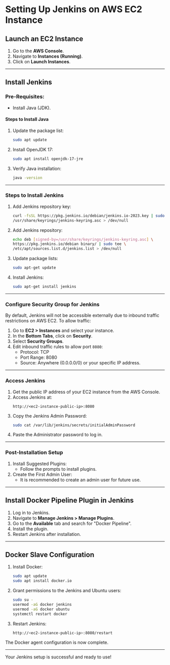 # Setting Up Jenkins on AWS EC2 Instance

## **Launch an EC2 Instance**
1. Go to the **AWS Console**.
2. Navigate to **Instances (Running)**.
3. Click on **Launch Instances**.

---

## **Install Jenkins**
### **Pre-Requisites:**
- Install Java (JDK).

#### **Steps to Install Java**
1. Update the package list:
   ```bash
   sudo apt update
   ```
2. Install OpenJDK 17:
   ```bash
   sudo apt install openjdk-17-jre
   ```
3. Verify Java installation:
   ```bash
   java -version
   ```

---

### **Steps to Install Jenkins**
1. Add Jenkins repository key:
   ```bash
   curl -fsSL https://pkg.jenkins.io/debian/jenkins.io-2023.key | sudo tee \
   /usr/share/keyrings/jenkins-keyring.asc > /dev/null
   ```
2. Add Jenkins repository:
   ```bash
   echo deb [signed-by=/usr/share/keyrings/jenkins-keyring.asc] \
   https://pkg.jenkins.io/debian binary/ | sudo tee \
   /etc/apt/sources.list.d/jenkins.list > /dev/null
   ```
3. Update package lists:
   ```bash
   sudo apt-get update
   ```
4. Install Jenkins:
   ```bash
   sudo apt-get install jenkins
   ```

---

### **Configure Security Group for Jenkins**
By default, Jenkins will not be accessible externally due to inbound traffic restrictions on AWS EC2. To allow traffic:

1. Go to **EC2 > Instances** and select your instance.
2. In the **Bottom Tabs**, click on **Security**.
3. Select **Security Groups**.
4. Edit inbound traffic rules to allow port `8080`:
   - Protocol: TCP
   - Port Range: 8080
   - Source: Anywhere (0.0.0.0/0) or your specific IP address.

---

### **Access Jenkins**
1. Get the public IP address of your EC2 instance from the AWS Console.
2. Access Jenkins at:
   ```
   http://<ec2-instance-public-ip>:8080
   ```
3. Copy the Jenkins Admin Password:
   ```bash
   sudo cat /var/lib/jenkins/secrets/initialAdminPassword
   ```
4. Paste the Administrator password to log in.

---

### **Post-Installation Setup**
1. Install Suggested Plugins:
   - Follow the prompts to install plugins.
2. Create the First Admin User:
   - It is recommended to create an admin user for future use.

---

## **Install Docker Pipeline Plugin in Jenkins**
1. Log in to Jenkins.
2. Navigate to **Manage Jenkins > Manage Plugins**.
3. Go to the **Available** tab and search for "Docker Pipeline".
4. Install the plugin.
5. Restart Jenkins after installation.

---

## **Docker Slave Configuration**
1. Install Docker:
   ```bash
   sudo apt update
   sudo apt install docker.io
   ```
2. Grant permissions to the Jenkins and Ubuntu users:
   ```bash
   sudo su -
   usermod -aG docker jenkins
   usermod -aG docker ubuntu
   systemctl restart docker
   ```
3. Restart Jenkins:
   ```bash
   http://<ec2-instance-public-ip>:8080/restart
   ```

The Docker agent configuration is now complete.

---

Your Jenkins setup is successful and ready to use!

